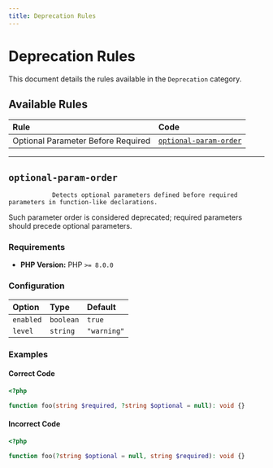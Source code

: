 ```yaml
---
title: Deprecation Rules
---
```


# Deprecation Rules

This document details the rules available in the `Deprecation` category.

## Available Rules

| Rule | Code |
| :--- | :---------- |
| Optional Parameter Before Required | [`optional-param-order`](#optional-param-order) |

---

## <a id="optional-param-order"></a>`optional-param-order`

                Detects optional parameters defined before required parameters in function-like declarations.
Such parameter order is considered deprecated; required parameters should precede optional parameters.


### Requirements

- **PHP Version:** PHP `>= 8.0.0`

### Configuration

| Option | Type | Default |
| :--- | :--- | :--- |
| `enabled` | `boolean` | `true` |
| `level` | `string` | `"warning"` |

### Examples

#### Correct Code

```php
<?php

function foo(string $required, ?string $optional = null): void {}
```

#### Incorrect Code

```php
<?php

function foo(?string $optional = null, string $required): void {}
```
